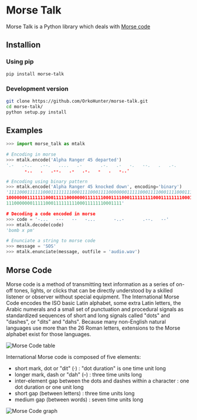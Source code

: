 # Morse Talk
Morse Talk is a Python library which deals with [Morse code](http://en.wikipedia.org/wiki/Morse_code)

## Installion

### Using pip
```sh
pip install morse-talk
```

### Development version
```sh
git clone https://github.com/OrkoHunter/morse-talk.git
cd morse-talk/
python setup.py install
```

## Examples
```python
>>> import morse_talk as mtalk

# Encoding in morse
>>> mtalk.encode('Alpha Ranger 45 departed')
'.-   .-..   .--.   ....   .-       .-.   .-   -.   --.   .   .-.       ....-   .....
       -..   .   .--.   .-   .-.   -   .   -..'

# Encoding using binary pattern
>>> mtalk.encode('Alpha Ranger 45 knocked down', encoding='binary')
'1111000111111000111111110001111000111100000001111100011110001111000111111100010001111
10000000111111100011111000000011111110001111000111111111000111111110001111111000100011
11100000001111100011111111100011111110001111'

# Decoding a code encoded in morse
>>> code = '-...   ---   --   -...       -..-       .--.   --'
>>> mtalk.decode(code)
'bomb x pm'

# Enunciate a string to morse code
>>> message = 'SOS'
>>> mtalk.enunciate(message, outfile = 'audio.wav')
```

## Morse Code
Morse code is a method of transmitting text information as a series of on-off
tones, lights, or clicks that can be directly understood by a skilled listener 
or observer without special equipment. The International Morse Code encodes the
ISO basic Latin alphabet, some extra Latin letters, the Arabic numerals and a 
small set of punctuation and procedural signals as standardized sequences of 
short and long signals called "dots" and "dashes", or "dits" and "dahs". 
Because many non-English natural languages use more than the 26 Roman letters, 
extensions to the Morse alphabet exist for those languages.

![Morse Code table](files/images/code_chart.png "Chart of the Morse Code letters")

International Morse code is composed of five elements:

* short mark, dot or "dit" (·) : "dot duration" is one time unit long
* longer mark, dash or "dah" (–) : three time units long
* inter-element gap between the dots and dashes within a character : one dot duration or one unit long
* short gap (between letters) : three time units long
* medium gap (between words) : seven time units long

![Morse Code graph](files/images/code_graph.png "A graphical representation of the dichotomic search table: the user branches left at every dot and right at every dash until the character is finished.")
